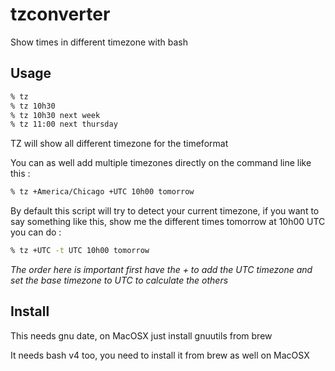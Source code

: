 # tzconverter
Show times in different timezone with bash

## Usage
```bash
% tz
% tz 10h30
% tz 10h30 next week
% tz 11:00 next thursday
```

TZ  will show all different timezone for the timeformat

You can as well add multiple timezones directly on the command line like this :
```bash
% tz +America/Chicago +UTC 10h00 tomorrow
```

By default this script will try to detect your current timezone, if you want
to say something like this, show me the different times tomorrow at 10h00 UTC
you can do :

```bash
% tz +UTC -t UTC 10h00 tomorrow
````

*The order here is important first have the + to add the UTC timezone and set
the base timezone to UTC to calculate the others*

## Install

This needs gnu date, on MacOSX just install gnuutils from brew

It needs bash v4 too, you need to install it from brew as well on MacOSX
